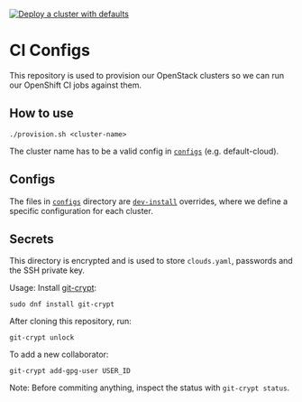 [![Deploy a cluster with defaults](https://github.com/shiftstack/ci-configs/actions/workflows/deploy-default-cloud.yaml/badge.svg)](https://github.com/shiftstack/ci-configs/actions/workflows/deploy-default-cloud.yaml)

# CI Configs

This repository is used to provision our OpenStack clusters so we can run our OpenShift CI jobs
against them.

## How to use

```
./provision.sh <cluster-name>
```

The cluster name has to be a valid config in  [`configs`](./configs) (e.g. default-cloud).

## Configs

The files in [`configs`](./configs) directory are [`dev-install`](https://github.com/shiftstack/dev-install) overrides,
where we define a specific configuration for each cluster.

## Secrets

This directory is encrypted and is used to store `clouds.yaml`, passwords and the SSH private key.

Usage:
Install [git-crypt](https://github.com/AGWA/git-crypt):
```
sudo dnf install git-crypt
```

After cloning this repository, run:
```
git-crypt unlock
```

To add a new collaborator:
```
git-crypt add-gpg-user USER_ID
```

Note: Before commiting anything, inspect the status with `git-crypt status`.
